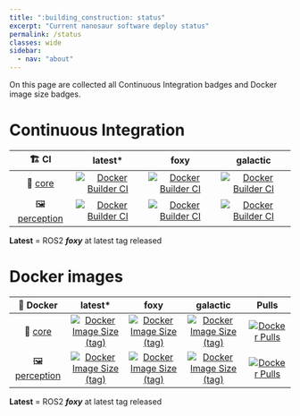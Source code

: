 ```yaml
---
title: ":building_construction: status"
excerpt: "Current nanosaur software deploy status"
permalink: /status
classes: wide
sidebar:
  - nav: "about"
---
```


On this page are collected all Continuous Integration badges and Docker image size badges.

# Continuous Integration

| 🏗️ CI            | latest* | foxy | galactic |
|:-------------:|:-------:|:----:|:--------:|
| 🧠 [core](https://github.com/rnanosaur/nanosaur.git) | [![Docker Builder CI](https://github.com/rnanosaur/nanosaur/actions/workflows/docker-image.yml/badge.svg?branch=master)](https://github.com/rnanosaur/nanosaur/actions/workflows/docker-image.yml) | [![Docker Builder CI](https://github.com/rnanosaur/nanosaur/actions/workflows/docker-image.yml/badge.svg?branch=foxy)](https://github.com/rnanosaur/nanosaur/actions/workflows/docker-image.yml) | [![Docker Builder CI](https://github.com/rnanosaur/nanosaur/actions/workflows/docker-image.yml/badge.svg?branch=galactic)](https://github.com/rnanosaur/nanosaur/actions/workflows/docker-image.yml) |
| 🖼️ [perception](https://github.com/rnanosaur/nanosaur_perception.git)   | [![Docker Builder CI](https://github.com/rnanosaur/nanosaur_perception/actions/workflows/docker-build.yml/badge.svg?branch=main)](https://github.com/rnanosaur/nanosaur_perception/actions/workflows/docker-build.yml) | [![Docker Builder CI](https://github.com/rnanosaur/nanosaur_perception/actions/workflows/docker-build.yml/badge.svg?branch=foxy)](https://github.com/rnanosaur/nanosaur_perception/actions/workflows/docker-build.yml) | [![Docker Builder CI](https://github.com/rnanosaur/nanosaur_perception/actions/workflows/docker-build.yml/badge.svg?branch=galactic)](https://github.com/rnanosaur/nanosaur_perception/actions/workflows/docker-build.yml) |

**Latest** = ROS2 **_foxy_** at latest tag released

# Docker images

| 🐳 Docker        | latest* | foxy | galactic | Pulls |
|:-------------:|:-------:|:----:|:--------:|:-----:|
| 🧠 [core](https://github.com/rnanosaur/nanosaur.git) | [![Docker Image Size (tag)](https://img.shields.io/docker/image-size/nanosaur/nanosaur/latest)](https://hub.docker.com/r/nanosaur/nanosaur) | [![Docker Image Size (tag)](https://img.shields.io/docker/image-size/nanosaur/nanosaur/foxy)](https://hub.docker.com/r/nanosaur/nanosaur) | [![Docker Image Size (tag)](https://img.shields.io/docker/image-size/nanosaur/nanosaur/galactic)](https://hub.docker.com/r/nanosaur/nanosaur) | [![Docker Pulls](https://img.shields.io/docker/pulls/nanosaur/nanosaur)](https://hub.docker.com/r/nanosaur/nanosaur) |
| 🖼️ [perception](https://github.com/rnanosaur/nanosaur_perception.git)    |  [![Docker Image Size (tag)](https://img.shields.io/docker/image-size/nanosaur/perception/latest)](https://hub.docker.com/r/nanosaur/perception) | [![Docker Image Size (tag)](https://img.shields.io/docker/image-size/nanosaur/perception/foxy)](https://hub.docker.com/r/nanosaur/perception) | [![Docker Image Size (tag)](https://img.shields.io/docker/image-size/nanosaur/perception/galactic)](https://hub.docker.com/r/nanosaur/perception) | [![Docker Pulls](https://img.shields.io/docker/pulls/nanosaur/perception)](https://hub.docker.com/r/nanosaur/perception) |


**Latest** = ROS2 **_foxy_** at latest tag released
